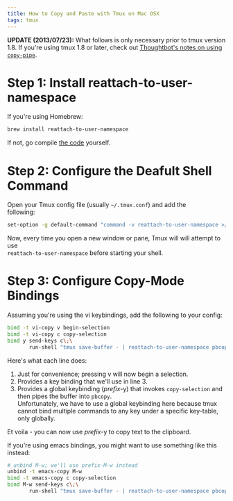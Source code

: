 ```yaml
---
title: How to Copy and Paste with Tmux on Mac OSX
tags: tmux
---
```


**UPDATE (2013/07/23):** What follows is only necessary prior to tmux
version 1.8. If you're using tmux 1.8 or later, check out [Thoughtbot's
notes on using
`copy-pipe`](http://robots.thoughtbot.com/post/55885045171/tmux-copy-paste-on-os-x-a-better-future).

# Step 1: Install reattach-to-user-namespace

If you're using Homebrew:

``` bash
brew install reattach-to-user-namespace
```

If not, go compile [the
code](https://github.com/ChrisJohnsen/tmux-MacOSX-pasteboard) yourself.

# Step 2: Configure the Deafult Shell Command

Open your Tmux config file (usually `~/.tmux.conf`) and add
the\
following:

``` bash
set-option -g default-command "command -v reattach-to-user-namespace >/dev/null 2>&1 && reattach-to-user-namespace -l $SHELL || $SHELL -l"
```

Now, every time you open a new window or pane, Tmux will will attempt to
use\
`reattach-to-user-namespace` before starting your shell.

# Step 3: Configure Copy-Mode Bindings

Assuming you're using the vi keybindings, add the following to your
config:

``` bash
bind -t vi-copy v begin-selection
bind -t vi-copy c copy-selection
bind y send-keys c\;\
       run-shell "tmux save-buffer - | reattach-to-user-namespace pbcopy"
```

Here's what each line does:

1.  Just for convenience; pressing v will now begin a selection.
2.  Provides a key binding that we'll use in line 3.
3.  Provides a global keybinding (*prefix*-y) that invokes
    `copy-selection` and then pipes the buffer into
    `pbcopy`.\
    Unfortunately, we have to use a global keybinding here because tmux
    cannot bind multiple commands to any key under a specific key-table,
    only globally.

Et voila - you can now use *prefix*-y to copy text to the clipboard.

If you're using emacs bindings, you might want to use something like
this\
instead:

``` bash
# unbind M-w; we'll use prefix-M-w instead
unbind -t emacs-copy M-w
bind -t emacs-copy c copy-selection
bind M-w send-keys c\;\
       run-shell "tmux save-buffer - | reattach-to-user-namespace pbcopy"
```
